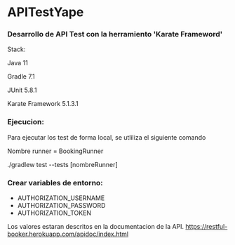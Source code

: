 # APITestYape

### Desarrollo de API Test con la herramiento 'Karate Frameword'

Stack:

Java 11  

Gradle 7.1  

JUnit 5.8.1  

Karate Framework 5.1.3.1  


### Ejecucion:

Para ejecutar los test de forma local, se utliliza el siguiente comando

Nombre runner = BookingRunner

./gradlew test --tests [nombreRunner]


### Crear variables de entorno:

* AUTHORIZATION_USERNAME
* AUTHORIZATION_PASSWORD
* AUTHORIZATION_TOKEN

Los valores estaran descritos en la documentacion de la API. https://restful-booker.herokuapp.com/apidoc/index.html

